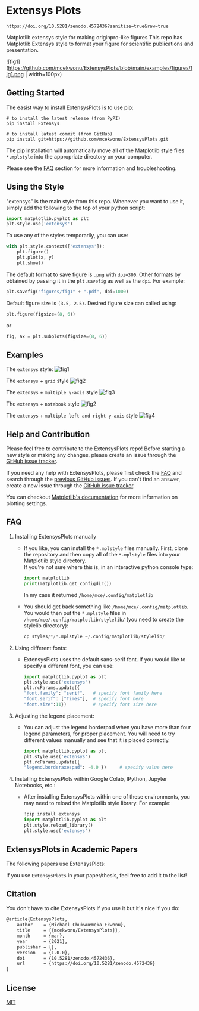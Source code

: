 # Extensys Plots

`https://doi.org/10.5281/zenodo.4572436?sanitize=true&raw=true`

Matplotlib extensys style for making originpro-like figures
This repo has Matplotlib Extensys style to format your figure for scientific publications and presentation.

![fig1](https://github.com/mcekwonu/ExtensysPlots/blob/main/examples/figures/fig1.png | width=100px)

## Getting Started
The easist way to install ExtensysPlots is to use [pip](https://pip.pypa.io/en/stable/): 
```
# to install the latest release (from PyPI) 
pip install Extensys

# to install latest commit (from GitHub)
pip install git+https://github.com/mcekwonu/ExtensysPlots.git
```

The pip installation will automatically move all of the Matplotlib style files ```*.mplstyle``` into the appropriate directory on your computer.

Please see the [FAQ](https://github.com/mcekwonu/ExtensysPlots#faq) section for more information and troubleshooting.

## Using the Style

"extensys" is the main style from this repo. Whenever you want to use it, simply add the following to the top of your python script:

```python
import matplotlib.pyplot as plt
plt.style.use('extensys')
```
To use any of the styles temporarily, you can use:

```python
with plt.style.context(['extensys']):
    plt.figure()
    plt.plot(x, y)
    plt.show()
```

The default format to save figure is ```.png``` with ```dpi=300```. Other formats by obtained by passing it in the ```plt.savefig``` as well as the ```dpi```. For example:

```python
plt.savefig("figures/fig1" + ".pdf", dpi=1000)
```

Default figure size is ```(3.5, 2.5)```. Desired figure size can called using:

```python
plt.figure(figsize=(8, 6))
```
or
```python
fig, ax = plt.subplots(figsize=(8, 6))
```

## Examples

The ```extensys``` style:
![fig1](https://github.com/mcekwonu/ExtensysPlots/blob/main/examples/figures/fig1.png)

The ```extensys``` + ```grid``` style
![fig2](https://github.com/mcekwonu/ExtensysPlots/blob/main/examples/figures/fig2.png)

The ```extensys``` + ```multiple y-axis``` style
![fig3](https://github.com/mcekwonu/ExtensysPlots/blob/main/examples/figures/fig3.png)

The ```extensys``` + ```notebook``` style
![fig2](https://github.com/mcekwonu/ExtensysPlots/blob/main/examples/figures/fig4.png)

The ```extensys``` + ```multiple left and right y-axis``` style
![fig4](https://github.com/mcekwonu/ExtensysPlots/blob/main/examples/figures/fig5.png)

## Help and Contribution

Please feel free to contribute to the ExtensysPlots repo! Before starting a new style or making any changes, please create an issue through the [GitHub issue tracker](https://github.com/mcekwonu/ExtensysPlots/issues). 

If you need any help with ExtensysPlots, please first check the [FAQ](https://github.com/mcekwonu/ExtensysPlots#faq) and search through the [previous GitHub issues](https://github.com/mcekwonu/ExtensysPlots/issues). If you can't find an answer, create a new issue through the [GitHub issue tracker](https://github.com/mcekwonu/ExtensysPlots/issues).

You can checkout [Matplotlib's documentation](https://matplotlib.org) for more information on plotting settings.

## FAQ

1. Installing ExtensysPlots manually

    * If you like, you can install the ```*.mplstyle``` files manually. First, clone the repository and then copy all of the ```*.mplstyle``` files into your Matplotlib style directory.  
    If you're not sure where this is, in an interactive python console type:

        ```python
        import matplotlib
        print(matplotlib.get_configdir())
        ```
        
        In my case it returned ```/home/mce/.config/matplotlib```
    
    * You should get back something like ```/home/mce/.config/matplotlib```. You would then put the ```*.mplstyle``` files in ```/home/mce/.config/matplotlib/stylelib/``` (you need to create the stylelib directory):

        ```python 
        cp styles/*/*.mplstyle ~/.config/matplotlib/stylelib/
        ```

2. Using different fonts:

    * ExtensysPlots uses the default sans-serif font. If you would like to specify a different font, you can use:
    
        ```python
        import matplotlib.pyplot as plt
        plt.style.use('extensys')
        plt.rcParams.update({
        "font.family": "serif",   # specify font family here
        "font.serif": ["Times"],  # specify font here
        "font.size":11})          # specify font size here
        ```
        
3. Adjusting the legend placement:

    * You can adjust the legend borderpad when you have more than four legend parameters, for proper placement. You will need to try different values manually and see that it is placed correctly.
        ```python
        import matplotlib.pyplot as plt
        plt.style.use('extensys')
        plt.rcParams.update({
        "legend.borderaxespad": -4.0 })     # specify value here
        ```
        
4. Installing ExtensysPlots within Google Colab, IPython, Jupyter Notebooks, etc.:
    
    * After installing ExtensysPlots within one of these environments, you may need to reload the Matplotlib style library. For example:
    
        ```python
        !pip install extensys
        import matplotlib.pyplot as plt
        plt.style.reload_library()
        plt.style.use('extensys')
        ```

## ExtensysPlots in Academic Papers

The following papers use ExtensysPlots:

If you use ```ExtensysPlots``` in your paper/thesis, feel free to add it to the list!

## Citation

You don't have to cite ExtensysPlots if you use it but it's nice if you do:

```latex
@article{ExtensysPlots,
    author    = {Michael Chukwuemeka Ekwonu},
    title     = {{mcekwonu/ExtensysPlots}},
    month     = {mar},
    year      = {2021},
    publisher = {},
    version   = {1.0.0},
    doi       = {10.5281/zenodo.4572436},
    url       = {https://doi.org/10.5281/zenodo.4572436}
}
```

## License

[MIT](https://choosealicense.com/licenses/mit/)
